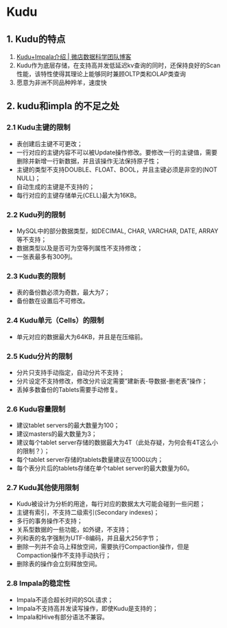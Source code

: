 # Kudu

## 1. Kudu的特点

1. [Kudu+Impala介绍 | 微店数据科学团队博客](https://juejin.im/entry/5a72d3d1f265da3e4d730b37)
2. Kudu作为底层存储，在支持高并发低延迟kv查询的同时，还保持良好的Scan性能，该特性使得其理论上能够同时兼顾OLTP类和OLAP类查询
3. 愿意为非洲不同品种羚羊，速度快

## 2. kudu和impla 的不足之处

### 2.1 Kudu主键的限制

- 表创建后主键不可更改；
- 一行对应的主键内容不可以被Update操作修改。要修改一行的主键值，需要删除并新增一行新数据，并且该操作无法保持原子性；
- 主键的类型不支持DOUBLE、FLOAT、BOOL，并且主键必须是非空的(NOT NULL)；
- 自动生成的主键是不支持的；
- 每行对应的主键存储单元(CELL)最大为16KB。

### 2.2 Kudu列的限制

- MySQL中的部分数据类型，如DECIMAL, CHAR, VARCHAR, DATE, ARRAY等不支持；
- 数据类型以及是否可为空等列属性不支持修改；
- 一张表最多有300列。

### 2.3 Kudu表的限制

- 表的备份数必须为奇数，最大为7；
- 备份数在设置后不可修改。

### 2.4 Kudu单元（Cells）的限制

- 单元对应的数据最大为64KB，并且是在压缩前。

### 2.5 Kudu分片的限制

- 分片只支持手动指定，自动分片不支持；
- 分片设定不支持修改，修改分片设定需要”建新表-导数据-删老表”操作；
- 丢掉多数备份的Tablets需要手动修复。

### 2.6 Kudu容量限制

- 建议tablet servers的最大数量为100；
- 建议masters的最大数量为3；
- 建议每个tablet server存储的数据最大为4T（此处存疑，为何会有4T这么小的限制？）；
- 每个tablet server存储的tablets数量建议在1000以内；
- 每个表分片后的tablets存储在单个tablet server的最大数量为60。

### 2.7 Kudu其他使用限制

- Kudu被设计为分析的用途，每行对应的数据太大可能会碰到一些问题；
- 主键有索引，不支持二级索引(Secondary indexes)；
- 多行的事务操作不支持；
- 关系型数据的一些功能，如外键，不支持；
- 列和表的名字强制为UTF-8编码，并且最大256字节；
- 删除一列并不会马上释放空间，需要执行Compaction操作，但是Compaction操作不支持手动执行；
- 删除表的操作会立刻释放空间。

### 2.8 Impala的稳定性

- Impala不适合超长时间的SQL请求；
- Impala不支持高并发读写操作，即使Kudu是支持的；
- Impala和Hive有部分语法不兼容。
